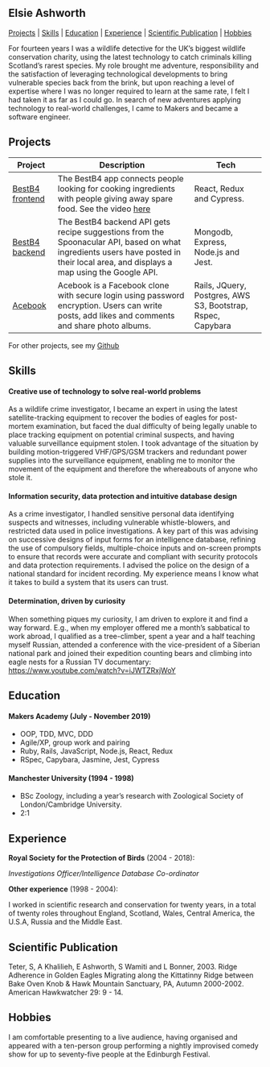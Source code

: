 ## Elsie Ashworth

[Projects](#projects) | [Skills](#skills) | [Education](#education) | [Experience](#experience) | [Scientific Publication](#Scientific-Publication) | [Hobbies](#hobbies)

For fourteen years I was a wildlife detective for the UK’s biggest wildlife conservation charity, using the latest technology to catch criminals killing Scotland’s rarest species. My role brought me adventure, responsibility and the satisfaction of leveraging technological developments to bring vulnerable species back from the brink, but upon reaching a level of expertise where I was no longer required to learn at the same rate, I felt I had taken it as far as I could go. In search of new adventures applying technology to real-world challenges, I came to Makers and became a software engineer.

## Projects

| Project | Description | Tech |
|--- |--- |---
| [BestB4 frontend](https://github.com/eashworth/bestB4-Front-End) | The BestB4 app connects people looking for cooking ingredients with people giving away spare food. See the video [here](https://www.youtube.com/watch?v=swMdISwc3yc&feature=youtu.be)  | React, Redux and Cypress. |
| [BestB4 backend](https://github.com/eashworth/BestB4) | The BestB4 backend API gets recipe suggestions from the Spoonacular API, based on what ingredients users have posted in their local area, and displays a map using the Google API. | Mongodb, Express, Node.js and Jest. |
| [Acebook](https://github.com/etelish/acebook-Team-Meme) | Acebook is a Facebook clone with secure login using password encryption. Users can write posts, add likes and comments and share photo albums. | Rails, JQuery, Postgres, AWS S3, Bootstrap, Rspec, Capybara |

For other projects, see my [Github](https://github.com/eashworth)

## Skills

#### Creative use of technology to solve real-world problems  

As a wildlife crime investigator, I became an expert in using the latest satellite-tracking equipment to recover the bodies of eagles for post-mortem examination, but faced the dual difficulty of being legally unable to place tracking equipment on potential criminal suspects, and having valuable surveillance equipment stolen. I took advantage of the situation by building motion-triggered VHF/GPS/GSM trackers and redundant power supplies into the surveillance equipment, enabling me to monitor the movement of the equipment and therefore the whereabouts of anyone who stole it.

#### Information security, data protection and intuitive database design

As a crime investigator, I handled sensitive personal data identifying suspects and witnesses, including vulnerable whistle-blowers, and restricted data used in police investigations. A key part of this was advising on successive designs of input forms for an intelligence database, refining the use of compulsory fields, multiple-choice inputs and on-screen prompts to ensure that records were accurate and compliant with security protocols and data protection requirements. I advised the police on the design of a national standard for incident recording. My experience means I know what it takes to build a system that its users can trust.

#### Determination, driven by curiosity

When something piques my curiosity, I am driven to explore it and find a way forward. E.g., when my employer offered me a month’s sabbatical to work abroad, I qualified as a tree-climber, spent a year and a half teaching myself Russian, attended a conference with the vice-president of a Siberian national park and joined their expedition counting bears and climbing into eagle nests for a Russian TV documentary: https://www.youtube.com/watch?v=iJWTZRxjWoY

## Education

#### Makers Academy (July - November 2019)

- OOP, TDD, MVC, DDD
- Agile/XP, group work and pairing
- Ruby, Rails, JavaScript, Node.js, React, Redux
- RSpec, Capybara, Jasmine, Jest, Cypress

#### Manchester University (1994 - 1998)

- BSc Zoology, including a year’s research with Zoological Society of London/Cambridge University.
- 2:1

## Experience

**Royal Society for the Protection of Birds** (2004 - 2018):

*Investigations Officer/Intelligence Database Co-ordinator*

**Other experience** (1998 - 2004):

I worked in scientific research and conservation for twenty years, in a total of twenty roles throughout England, Scotland, Wales, Central America, the U.S.A, Russia and the Middle East.

## Scientific Publication

Teter, S, A Khalilieh, E Ashworth, S Wamiti and L Bonner, 2003.
Ridge Adherence in Golden Eagles Migrating along the Kittatinny Ridge between Bake Oven Knob &
Hawk Mountain Sanctuary, PA, Autumn 2000-2002. American Hawkwatcher 29: 9 - 14.

## Hobbies

I am comfortable presenting to a live audience, having organised and appeared with a ten-person group performing a nightly improvised comedy show for up to seventy-five people at the Edinburgh Festival.
